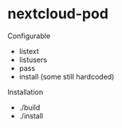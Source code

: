 # nextcloud-pod

Configurable
- listext
- listusers
- pass
- install (some still hardcoded)

Installation
- ./build
- ./install
